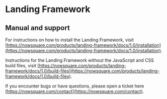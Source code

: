 # Landing Framework

## Manual and support

For instructions on how to install the Landing Framework, visit [https://nowsquare.com/products/landing-framework/docs/1.0/installation](https://nowsquare.com/products/landing-framework/docs/1.0/installation).

Instructions for the Landing Framework without the JavaScript and CSS build files, visit [https://nowsquare.com/products/landing-framework/docs/1.0/build-files](https://nowsquare.com/products/landing-framework/docs/1.0/build-files).

If you encounter bugs or have questions, please open a ticket here [https://nowsquare.com/contact](https://nowsquare.com/contact).